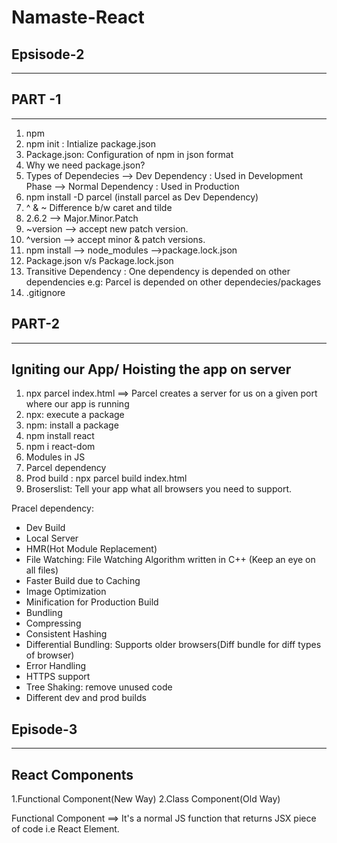 # Namaste-React 
Epsisode-2
-------------
-------------
PART -1
---------
---------

1.  npm
2.  npm init : Intialize package.json
3.  Package.json: Configuration of npm in json format
4.  Why we need package.json?
5.  Types of Dependecies
        --> Dev Dependency : Used in Development Phase
        --> Normal Dependency : Used in Production
6.  npm install -D parcel (install parcel as Dev Dependency)
7.  ^ & ~ Difference b/w caret and tilde
8.  2.6.2 --> Major.Minor.Patch
9.  ~version --> accept new patch version.
10. ^version --> accept minor & patch versions.
11. npm install
            --> node_modules
            -->package.lock.json
12. Package.json v/s Package.lock.json
13. Transitive Dependency : One dependency is depended on other dependencies 
                            e.g: Parcel is depended on other dependecies/packages
14. .gitignore

PART-2
----------
----------
Igniting our App/ Hoisting the app on server
---------------------------------------------
1.  npx parcel index.html
    ==> Parcel creates a server for us on a given port where our app is running
2.  npx: execute a package
3.  npm: install a package
4.  npm install react
5.  npm i react-dom
6.  Modules in JS 
7. Parcel dependency
8. Prod build : npx parcel build index.html
9. Broserslist: Tell your app what all browsers you need to support.




Pracel dependency:
* Dev Build
* Local Server
* HMR(Hot Module Replacement)
* File Watching: File Watching Algorithm written in C++
  (Keep an eye on all files)
* Faster Build due to Caching
* Image Optimization
* Minification for Production Build
* Bundling
* Compressing
* Consistent Hashing
* Differential Bundling: Supports older browsers(Diff bundle for diff types of browser)
* Error Handling
* HTTPS support
* Tree Shaking: remove unused code
* Different dev and prod builds

Episode-3
----------
----------

React Components
------------------
1.Functional Component(New Way)
2.Class Component(Old Way)

Functional Component ==> It's a normal JS function that returns JSX piece of code i.e React Element.

